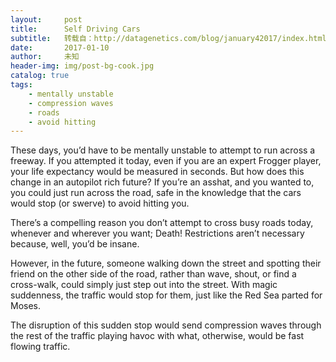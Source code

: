 ```yaml
---
layout:     post
title:      Self Driving Cars
subtitle:   转载自：http://datagenetics.com/blog/january42017/index.html
date:       2017-01-10
author:     未知
header-img: img/post-bg-cook.jpg
catalog: true
tags:
    - mentally unstable
    - compression waves
    - roads
    - avoid hitting
---
```


These days, you’d have to be mentally unstable to attempt to run across a freeway. If you attempted it today, even if you are an expert Frogger player, your life expectancy would be measured in seconds. But how does this change in an autopilot rich future? If you’re an asshat, and you wanted to, you could just run across the road, safe in the knowledge that the cars would stop (or swerve) to avoid hitting you.

There’s a compelling reason you don’t attempt to cross busy roads today, whenever and wherever you want; Death! Restrictions aren’t necessary because, well, you’d be insane.

However, in the future, someone walking down the street and spotting their friend on the other side of the road, rather than wave, shout, or find a cross-walk, could simply just step out into the street. With magic suddenness, the traffic would stop for them, just like the Red Sea parted for Moses.

The disruption of this sudden stop would send compression waves through the rest of the traffic playing havoc with what, otherwise, would be fast flowing traffic.
